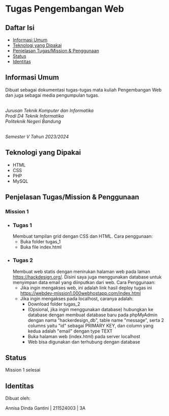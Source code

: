 
# Tugas Pengembangan Web

## Daftar Isi
- [Informasi Umum](#informasi-umum)
- [Teknologi yang Dipakai](#teknologi-yang-dipakai)
- [Penjelasan Tugas/Mission & Penggunaan](#penjelasan-tugas/mission-&-penggunaan)
- [Status](#status)
- [Identitas](#identitas)

<a name="informasi-umum"></a>
## Informasi Umum
Dibuat sebagai dokumentasi tugas-tugas mata kuliah Pengembangan Web dan juga sebagai media pengumpulan tugas.<br><br>

*Jurusan Teknik Komputer dan Informatika*<br>
*Prodi D4 Teknik Informatika*<br>
*Politeknik Negeri Bandung*<br><br>

*Semester V Tahun 2023/2024*

<a name="teknologi-yang-dipakai"></a>
## Teknologi yang Dipakai
- HTML
- CSS
- PHP
- MySQL

<a name="penjelasan-tugas/mission-&-penggunaan"></a>
## Penjelasan Tugas/Mission & Penggunaan
### Mission 1
- ### Tugas 1
    Membuat tampilan grid dengan CSS dan HTML. Cara penggunaan:
    - Buka folder tugas_1
    - Buka file index.html
-  ### Tugas 2
    Membuat web statis dengan menirukan halaman web pada laman https://hackdesign.org/. Disini saya juga menggunakan database untuk menyimpan data email yang diinputkan dari web. Cara Penggunaan:
   - Jika ingin mengakses web, ini adalah link hasil deploy tugas ini https://webdev-mission1.000webhostapp.com/index.html 
   - Jika ingin mengakses pada localhost, caranya adalah:
      - Download folder tugas_2
      - (Opsional, jika ingin menggunakan database) hubungkan ke database dengan membuat database baru pada phpMyAdmin dengan nama "hackerdesign_db", table name "message", serta 2 columns yaitu "id" sebagai PRIMARY KEY, dan column yang kedua adalah "email" dengan type TEXT
      - Buka halaman web (index.html) pada server localhost
      - Web bisa digunakan dan terhubung dengan database

<a name="status"></a>
## Status
Mission 1 selesai

<a name="identitas"></a>
## Identitas
Dibuat oleh:

Annisa Dinda Gantini | 211524003 | 3A
